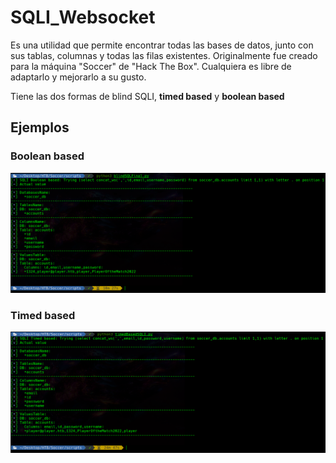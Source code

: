 # SQLI_Websocket

Es una utilidad que permite encontrar todas las bases de datos, junto con sus tablas, columnas y todas las filas existentes. Originalmente fue creado para la máquina "Soccer" de "Hack The Box". Cualquiera es libre de adaptarlo y mejorarlo a su gusto.

Tiene las dos formas de blind SQLI, **timed based** y **boolean based**

## Ejemplos

### Boolean based
![](images/blindBased.png)

### Timed based
![](images/timedBased.png)